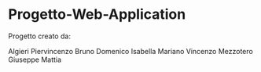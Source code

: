 # Progetto-Web-Application

Progetto creato da:

Algieri Piervincenzo
Bruno Domenico
Isabella Mariano Vincenzo
Mezzotero Giuseppe Mattia
